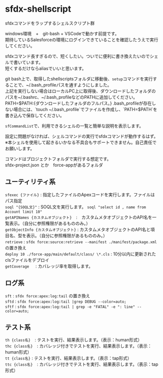 # sfdx-shellscript
sfdxコマンドをラップするシェルスクリプト群

windows環境　+　git-bash + VSCodeで動かす前提です。  
期待しているSalesforceの環境にログインできていることを確認したうえで実行してください。  

sfdxコマンド長すぎるので、短くしたい。ついでに便利に書き換えたいのでシェルで書いています。  
短くするだけならaliasでいいと思います。  

git bash上で、取得したshellscriptsフォルダに移動後、`setup`コマンドを実行することで、\~/.bash_profileパスを通すようにしました。  
上記を実行しない場合はローカルPC上に取得後、ダウンロードしたフォルダのパスを\~/.bashrc、\~/.bash_profileなどのPATHに追加してください。  
PATH=$PATH:{ダウンロードしたフォルダのフルパス。}  
.bash_profileが存在しない場合には、`touch ~/.bash_profile`でファイルを作成し、`PATH=$PATH`を書き込んで保存してください。  

`sfCommandList`で、利用できるシェルの一覧と簡単な説明を表示します。  
  
設定に問題がなければ、シェルコマンドの実行でsfdxコマンドが動作するはず。  
※本シェルを使用して起きるいかなる不具合もサポートできません。自己責任でお願いします。  

コマンドはプロジェクトフォルダで実行する想定です。  
sfdx-project.json とか　force-appがあるフォルダ  

## ユーティリティ系
`sfexec {ファイル}` : 指定したファイルのApexコードを実行します。ファイルはパス指定  
`soql "{SOQL文}"` : SOQL文を実行します。 `soql "select id , name from Account limit 10"`  
`getAPINames {カスタムオブジェクト}`　:　カスタムメタオブジェクトのAPI名を一覧表示。（自分に参照権限があるもののみ。）  
`getObjectInfo {カスタムオブジェクト}` : カスタムメタオブジェクトのAPI名と項目名、型を表示。（自分に参照権限があるもののみ。）    
`retrieve` : `sfdx force:source:retrieve --manifest ./manifest/package.xml`　の置き換え   
`deploy 10 ./force-app/main/default/class/ \*.cls` : 10分以内に更新されたclsファイルをデプロイ  
`getCoverage `　: カバレッジ率を取得します。  

  
## ログ系
`sft` : `sfdx force:apex:log:tail` の置き換え  
`sftd` : `sfdx force:apex:log:tail |grep DEBUG --color=auto;`  
`sftf` : `sfdx force:apex:log:tail | grep -e "FATAL" -e ": line" --color=auto;`  
  
  
## テスト系
`th {class名}`　: テストを実行、結果表示します。（表示：human形式）  
`thc {class名}`　: カバレッジ付きでテストを実行、結果表示します。（表示：human形式）  
`tt {class名}` : テストを実行、結果表示します。（表示：tap形式）  
`ttc {class名}`　: カバレッジ付きでテストを実行、結果表示します。（表示：tap形式）  


